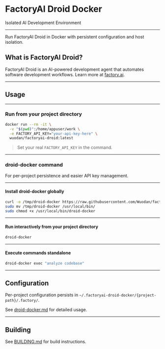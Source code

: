 # FactoryAI Droid Docker

Isolated AI Development Environment

---

Run FactoryAI Droid in Docker with persistent configuration and host isolation.

## What is FactoryAI Droid?

FactoryAI Droid is an AI-powered development agent that automates software
development workflows. Learn more at [factory.ai](https://factory.ai/).

---

## Usage

---

### Run from your project directory

```bash
docker run --rm -it \
  -v "$(pwd)":/home/appuser/work \
  -e FACTORY_API_KEY="your-api-key-here" \
  wuodan/factoryai-droid:latest
```

> Set your real `FACTORY_API_KEY` in the command.

---

### droid-docker command

For per-project persistence and easier API key management.

---

#### Install droid-docker globally

```bash
curl -o /tmp/droid-docker https://raw.githubusercontent.com/Wuodan/factoryai-droid-docker/main/droid-docker
sudo mv /tmp/droid-docker /usr/local/bin/
sudo chmod +x /usr/local/bin/droid-docker
```

---

#### Run interactively from your project directory

```bash
droid-docker
```

---

#### Execute commands standalone

```bash
droid-docker exec "analyze codebase"
```

---

## Configuration

Per-project configuration persists in `~/.factoryai-droid-docker/{project-path}/.factory/`.

See [droid-docker.md](droid-docker.md) for detailed usage.

---

## Building

See [BUILDING.md](BUILDING.md) for build instructions.
